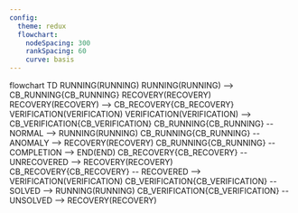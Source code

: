 ```yaml
---
config:
  theme: redux
  flowchart:
    nodeSpacing: 300
    rankSpacing: 60
    curve: basis
---
```

flowchart TD
    RUNNING(RUNNING)
    RUNNING(RUNNING) --> CB_RUNNING{CB_RUNNING}
    RECOVERY(RECOVERY)
    RECOVERY(RECOVERY) --> CB_RECOVERY{CB_RECOVERY}
    VERIFICATION(VERIFICATION)
    VERIFICATION(VERIFICATION) --> CB_VERIFICATION{CB_VERIFICATION}
    CB_RUNNING{CB_RUNNING} -- NORMAL --> RUNNING(RUNNING)
    CB_RUNNING{CB_RUNNING} -- ANOMALY --> RECOVERY(RECOVERY)
    CB_RUNNING{CB_RUNNING} -- COMPLETION --> END(END)
    CB_RECOVERY{CB_RECOVERY} -- UNRECOVERED --> RECOVERY(RECOVERY)
    CB_RECOVERY{CB_RECOVERY} -- RECOVERED --> VERIFICATION(VERIFICATION)
    CB_VERIFICATION{CB_VERIFICATION} -- SOLVED --> RUNNING(RUNNING)
    CB_VERIFICATION{CB_VERIFICATION} -- UNSOLVED --> RECOVERY(RECOVERY)